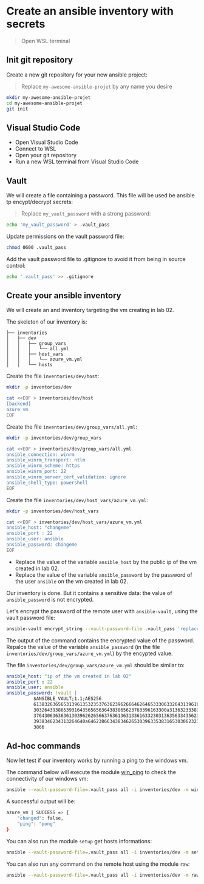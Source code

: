 # Create an ansible inventory with secrets

> Open WSL terminal

## Init git repository

Create a new git repository for your new ansible project:

> Replace `my-awesome-ansible-projet` by any name you desire

```bash
mkdir my-awesome-ansible-projet
cd my-awesome-ansible-projet
git init
```

## Visual Studio Code

- Open Visual Studio Code
- Connect to WSL
- Open your git repository
- Run a new WSL terminal from Visual Studio Code

## Vault

We will create a file containing a password. This file will be used be ansible tp encypt/decrypt secrets:

> Replace `my_vault_password` with a strong password:

```bash
echo 'my_vault_password' > .vault_pass
```

Update permissions on the vault password file:

```bash
chmod 0600 .vault_pass
```

Add the vault password file to .gitignore to avoid it from being in source control:

```bash
echo '.vault_pass' >> .gitignore
```

## Create your ansible inventory

We will create an and inventory targeting the vm creating in lab 02.

The skeleton of our inventory is:

```plain
├── inventories
│   ├── dev
│   │   ├── group_vars
│   │   │   └── all.yml
│   │   ├── host_vars
│   │   │   └── azure_vm.yml
│   │   └── hosts
```

Create the file `inventories/dev/host`:

```bash
mkdir -p inventories/dev

cat <<EOF > inventories/dev/host
[backend]
azure_vm
EOF
```

Create the file `inventories/dev/group_vars/all.yml`:

```bash
mkdir -p inventories/dev/group_vars

cat <<EOF > inventories/dev/group_vars/all.yml
ansible_connection: winrm
ansible_winrm_transport: ntlm
ansible_winrm_scheme: https
ansible_winrm_port: 22
ansible_winrm_server_cert_validation: ignore
ansible_shell_type: powershell
EOF
```

Create the file `inventories/dev/host_vars/azure_vm.yml`:

```bash
mkdir -p inventories/dev/host_vars

cat <<EOF > inventories/dev/host_vars/azure_vm.yml
ansible_host: "changeme"
ansible_port : 22
ansible_user: ansible
ansible_password: changeme
EOF
```

- Replace the value of the variable `ansible_host` by the public ip of the vm created in lab 02.
- Replace the value of the variable `ansible_password` by the password of the user `ansible` on the vm created in lab 02.

Our inventory is done. But it contains a sensitive data: the value of `ansible_password` is not encrypted.

Let's encrypt the password of the remote user with `ansible-vault`, using the vault password file:

```bash
ansible-vault encrypt_string --vault-password-file .vault_pass 'replace by the password of the user ansible'
```

The output of the command contains the encrypted value of the password. Repalce the value of the variable `ansible_password` (in the file `inventories/dev/group_vars/azure_vm.yml`) by the encypted value.

The file `inventories/dev/group_vars/azure_vm.yml` should be similar to:

```yml
ansible_host: "ip of the vm created in lab 02"
ansible_port : 22
ansible_user: ansible
ansible_password: !vault |
          $ANSIBLE_VAULT;1.1;AES256
          61383263656531396135323537636239626664626465333063326431396163306162666664616139
          3032643938653931643565656364383865623763396163300a313632333830636430363033373638
          37643063636361303962626566376361363133616332303136356334356232393235323163393461
          3938346234313264640a646238663438346265303963353831653030623230386139396163313739
          3866
```

## Ad-hoc commands

Now let test if our inventory works by running a ping to the windows vm.

The command below will execute the module [win_ping](https://docs.ansible.com/ansible/latest/collections/ansible/windows/win_ping_module.html) to check the connectivity of our windows vm:

```bash
ansible --vault-password-file=.vault_pass all -i inventories/dev -m win_ping
```

A successful output will be:

```bash
azure_vm | SUCCESS => {
    "changed": false,
    "ping": "pong"
}
```

You can also run the module `setup` get hosts informations:

```bash
ansible --vault-password-file=.vault_pass all -i inventories/dev -m setup
```

You can also run any command on the remote host using the module `raw`:

```bash
ansible --vault-password-file=.vault_pass all -i inventories/dev -m raw -a "dir"
```